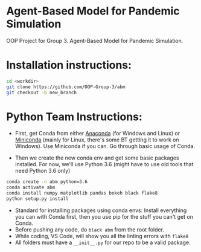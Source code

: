 # Agent-Based Model for Pandemic Simulation
OOP Project for Group 3. Agent-Based Model for Pandemic Simulation.

# Installation instructions:
```bash
cd <workdir>
git clone https://github.com/OOP-Group-3/abm
git checkout -b new_branch
```
# Python Team Instructions:
- First, get Conda from either [Anaconda](https://www.anaconda.com/products/individual) (for Windows and Linux) or [Miniconda](https://docs.conda.io/en/latest/miniconda.html) (mainly for Linux, there's some BT getting it to work on Windows). Use Miniconda if you can. Go through basic usage of Conda.

- Then we create the new conda env and get some basic packages installed. For now, we'll use Python 3.6 (might have to use old tools that need Python 3.6 only)
```bash
conda create -n abm python=3.6
conda activate abm
conda install numpy matplotlib pandas bokeh black flake8
python setup.py install
```
- Standard for installing packages using conda envs: Install everything you can with Conda first, then you use pip for the stuff you can't get on Conda.
- Before pushing any code, do `black abm` from the root folder.
- While coding, VS Code, will show you all the linting errors with `flake8`
- All folders must have a `__init__.py` for our repo to be a valid package.
